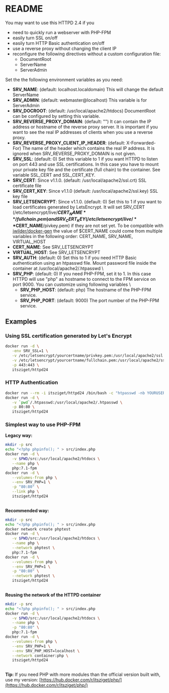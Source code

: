 # README

You may want to use this HTTPD 2.4 if you 
 
- need to quickly run a webserver with PHP-FPM
- easily turn SSL on/off
- easily turn HTTP Basic authentication on/off
- use a reverse proxy without changing the client IP
- reconfigure the following directives without a custom configuration file:
  - DocumentRoot
  - ServerName
  - ServerAdmin
  
Set the the following environment variables as you need:

- **SRV_NAME**: (default: localhost.localdomain) This will change the default ServerName
- **SRV_ADMIN**: (default: webmaster@localhost) This variable is for ServerAdmin
- **SRV_DOCROOT**: (default: /usr/local/apache2/htdocs) DocumentRoot can be configured by setting this variable.
- **SRV_REVERSE_PROXY_DOMAIN**: (default: "") It can contain the IP address or hostname of the reverse proxy server. It is important if you want to see the real IP addresses of clients when you use a reverse proxy.
- **SRV_REVERSE_PROXY_CLIENT_IP_HEADER**: (default: X-Forwarded-For) The name of the header which contains the real IP address. It is ignored when SRV_REVERSE_PROXY_DOMAIN is not given.
- **SRV_SSL**: (default: 0) Set this variable to 1 if you want HTTPD to listen on port 443 and use SSL certifications. In this case you have to mount your private key file and the certificate (full chain) to the container. See variable SSL_CERT and SSL_CERT_KEY.
- **SRV_CERT**: Since v1.1.0. (default: /usr/local/apache2/ssl.crt) SSL certificate file 
- **SRV_CERT_KEY**: Since v1.1.0 (default: /usr/local/apache2/ssl.key) SSL key file
- **SRV_LETSENCRYPT**: Since v1.1.0. (default: 0) Set this to 1 if you want to load certificates generated by LetsEncrypt. It will set SRV_CERT (/etc/letsencrypt/live/**$CERT_NAME**/fullchain.pem) and SRV_CERT_KEY (/etc/letsencrypt/live/**$CERT_NAME**/pivkey.pem) if they are not set yet. To be compatible with [jwilder/docker-gen](https://hub.docker.com/r/jwilder/docker-gen/) the value of $CERT_NAME could come from multiple variables in the following order: CERT_NAME, SRV_NAME, VIRTUAL_HOST
- **CERT_NAME**: See SRV_LETSENCRYPT
- **VIRTUAL_HOST**: See SRV_LETSENCRYPT
- **SRV_AUTH**: (default: 0) Set this to 1 if you need HTTP Basic authentication using an htpasswd file. Mount password file inside the container at /usr/local/apache2/.htpasswd \
- **SRV_PHP**: (default: 0) If you need PHP-FPM, set it to 1. In this case HTTPD will use "php" as hostname to connect to the FPM service on port 9000. You can customize using following variables \
  - **SRV_PHP_HOST**: (default: php) The hostname of the PHP-FPM service.
  - **SRV_PHP_PORT**: (default: 9000) The port number of the PHP-FPM service.
  
## Examples

### Using SSL certification generated by Let's Encrypt

```bash
docker run -d \
   -env SRV_SSL=1 \
   -v /etc/letsencrypt/yourcertname/privkey.pem:/usr/local/apache2/ssl.key \
   -v /etc/letsencrypt/yourcertname/fullchain.pem:/usr/local/apache2/ssl.crt \
   -p 443:443 \
   itsziget/httpd24
```

### HTTP Authentication

```bash
docker run --rm -i itsziget/httpd24 /bin/bash -c "htpasswd -nb YOURUSERNAME YOURPASSWORD" >> .htpasswd
docker run -d \
   -v `pwd`/.htpasswd:/usr/local/apache2/.htpasswd \
   -p 80:80 \
   itsziget/httpd24
```

### Simplest way to use PHP-FPM

**Legacy way:**

```bash
mkdir -p src
echo "<?php phpinfo(); " > src/index.php
docker run -d \
   -v $PWD/src:/usr/local/apache2/htdocs \
   --name php \
   php:7.1-fpm
docker run -d \
   --volumes-from php \
   --env SRV_PHP=1 \
   -p "80:80" \
   --link php \
   itsziget/httpd24
   
```

**Recommended way:**

```bash
mkdir -p src
echo "<?php phpinfo(); " > src/index.php
docker network create phptest
docker run -d \
   -v $PWD/src:/usr/local/apache2/htdocs \
   --name php \
   --network phptest \
   php:7.1-fpm
docker run -d \
   --volumes-from php \
   --env SRV_PHP=1 \
   -p "80:80" \
   --network phptest \
   itsziget/httpd24
   
```

**Reusing the network of the HTTPD container**

```bash
mkdir -p src
echo "<?php phpinfo(); " > src/index.php
docker run -d \
   -v $PWD/src:/usr/local/apache2/htdocs \
   --name php \
   -p "80:80" \
   php:7.1-fpm
docker run -d \
   --volumes-from php \
   --env SRV_PHP=1 \
   --env SRV_PHP_HOST=localhost \
   --network container:php \
   itsziget/httpd24
   
```

**Tip:** If you need PHP with more modules than the official version built with, use my version: [https://hub.docker.com/r/itsziget/php/](https://hub.docker.com/r/itsziget/php/)